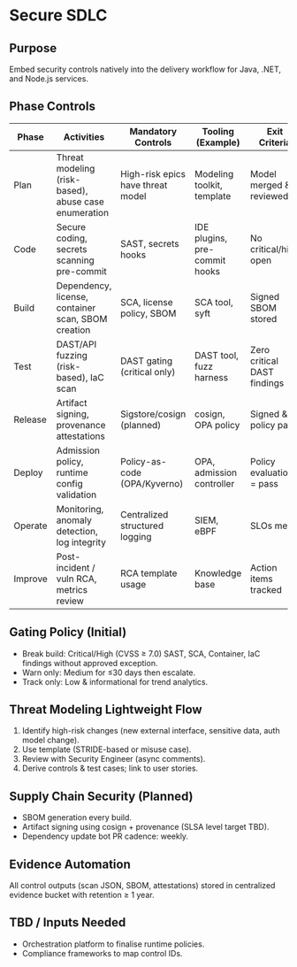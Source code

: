 # Secure SDLC

## Purpose

Embed security controls natively into the delivery workflow for Java, .NET, and Node.js services.

## Phase Controls

| Phase | Activities | Mandatory Controls | Tooling (Example) | Exit Criteria |
|-------|-----------|--------------------|-------------------|---------------|
| Plan | Threat modeling (risk-based), abuse case enumeration | High-risk epics have threat model | Modeling toolkit, template | Model merged & reviewed |
| Code | Secure coding, secrets scanning pre-commit | SAST, secrets hooks | IDE plugins, pre-commit hooks | No critical/high open |
| Build | Dependency, license, container scan, SBOM creation | SCA, license policy, SBOM | SCA tool, syft | Signed SBOM stored |
| Test | DAST/API fuzzing (risk-based), IaC scan | DAST gating (critical only) | DAST tool, fuzz harness | Zero critical DAST findings |
| Release | Artifact signing, provenance attestations | Sigstore/cosign (planned) | cosign, OPA policy | Signed & policy pass |
| Deploy | Admission policy, runtime config validation | Policy-as-code (OPA/Kyverno) | OPA, admission controller | Policy evaluation = pass |
| Operate | Monitoring, anomaly detection, log integrity | Centralized structured logging | SIEM, eBPF | SLOs met |
| Improve | Post-incident / vuln RCA, metrics review | RCA template usage | Knowledge base | Action items tracked |

## Gating Policy (Initial)

- Break build: Critical/High (CVSS ≥ 7.0) SAST, SCA, Container, IaC findings without approved exception.
- Warn only: Medium for ≤30 days then escalate.
- Track only: Low & informational for trend analytics.

## Threat Modeling Lightweight Flow

1. Identify high-risk changes (new external interface, sensitive data, auth model change).
2. Use template (STRIDE-based or misuse case).
3. Review with Security Engineer (async comments).
4. Derive controls & test cases; link to user stories.

## Supply Chain Security (Planned)

- SBOM generation every build.
- Artifact signing using cosign + provenance (SLSA level target TBD).
- Dependency update bot PR cadence: weekly.

## Evidence Automation

All control outputs (scan JSON, SBOM, attestations) stored in centralized evidence bucket with retention ≥ 1 year.

## TBD / Inputs Needed

- Orchestration platform to finalise runtime policies.
- Compliance frameworks to map control IDs.
